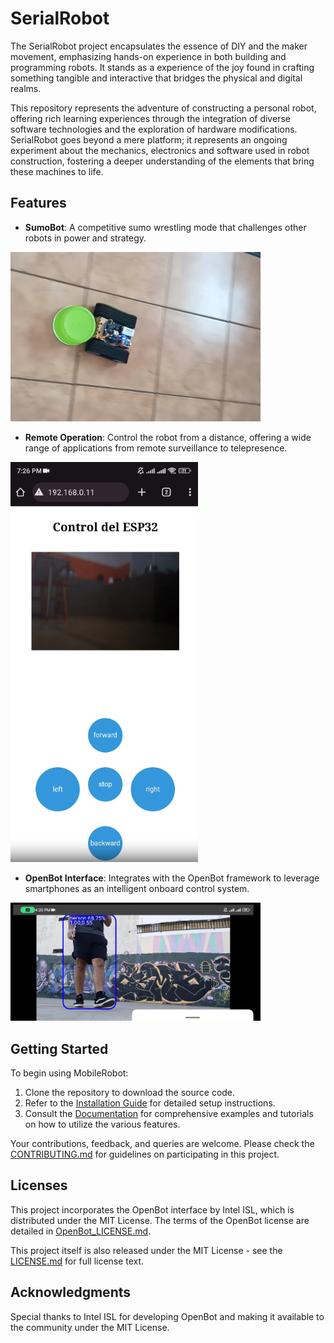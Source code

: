 # SerialRobot
The SerialRobot project encapsulates the essence of DIY and the maker movement, emphasizing hands-on experience in both building and programming robots. It stands as a experience of the joy found in crafting something tangible and interactive that bridges the physical and digital realms.

This repository represents the adventure of constructing a personal robot, offering rich learning experiences through the integration of diverse software technologies and the exploration of hardware modifications. SerialRobot goes beyond a mere platform; it represents an ongoing experiment about the mechanics, electronics and software used in robot construction, fostering a deeper understanding of the elements that bring these machines to life.

## Features
- **SumoBot**: A competitive sumo wrestling mode that challenges other robots in power and strategy.
<a href="Hardware/Video/SumoBotBehavior.mp4">
  <img src="Hardware/Video/SumoBotBehavior.png" alt="Sumo Video" width="400"/>
</a>
</br>

- **Remote Operation**: Control the robot from a distance, offering a wide range of applications from remote surveillance to telepresence.
<a href="Hardware/Video/AccessPointWebServer.mp4">
  <img src="Hardware/Video/AccessPointWebServer.png" alt="Server Video" width="300"/>
</a>
</br>

- **OpenBot Interface**: Integrates with the OpenBot framework to leverage smartphones as an intelligent onboard control system.
<a href="Hardware/Video/ObjectTracking.mp4">
  <img src="Hardware/Video/ObjectTracking.png" alt="Server Video" width="400"/>
</a>
</br>

## Getting Started
To begin using MobileRobot:
1. Clone the repository to download the source code.
2. Refer to the [Installation Guide](/Installation.md) for detailed setup instructions.
3. Consult the [Documentation](/Docs) for comprehensive examples and tutorials on how to utilize the various features.

Your contributions, feedback, and queries are welcome. Please check the [CONTRIBUTING.md](/CONTRIBUTING.md) for guidelines on participating in this project.

## Licenses
This project incorporates the OpenBot interface by Intel ISL, which is distributed under the MIT License. The terms of the OpenBot license are detailed in [OpenBot_LICENSE.md](OpenBot_LICENSE.md).

This project itself is also released under the MIT License - see the [LICENSE.md](LICENSE.md) for full license text.

## Acknowledgments
Special thanks to Intel ISL for developing OpenBot and making it available to the community under the MIT License.
